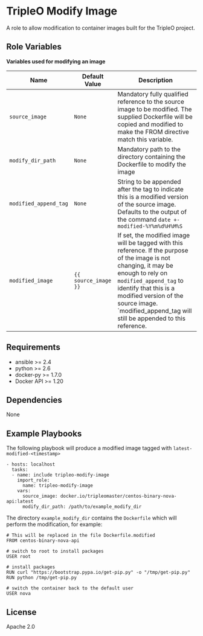 # TripleO Modify Image #

A role to allow modification to container images built for the TripleO project.

## Role Variables ##

**Variables used for modifying an image**

| Name              | Default Value       | Description          |
|-------------------|---------------------|----------------------|
| `source_image` | `None` | Mandatory fully qualified reference to the source image to be modified. The supplied Dockerfile will be copied and modified to make the FROM directive match this variable. |
| `modify_dir_path` | `None` | Mandatory path to the directory containing the Dockerfile to modify the image |
| `modified_append_tag` | `None` | String to be appended after the tag to indicate this is a modified version of the source image. Defaults to the output of the command `date +-modified-%Y%m%d%H%M%S` |
| `modified_image` | `{{ source_image }}` | If set, the modified image will be tagged with this reference. If the purpose of the image is not changing, it may be enough to rely on `modified_append_tag` to identify that this is a modified version of the source image. `modified_append_tag will still be appended to this reference. |

## Requirements ##

 - ansible >= 2.4
 - python >= 2.6
 - docker-py >= 1.7.0
 - Docker API >= 1.20

## Dependencies ##

None

## Example Playbooks ##

The following playbook will produce a modified image tagged with
`latest-modified-<timestamp>`

    - hosts: localhost
      tasks:
      - name: include tripleo-modify-image
        import_role:
          name: tripleo-modify-image
        vars:
          source_image: docker.io/tripleomaster/centos-binary-nova-api:latest
          modify_dir_path: /path/to/example_modify_dir

The directory `example_modify_dir` contains the `Dockerfile` which will perform
the modification, for example:

    # This will be replaced in the file Dockerfile.modified
    FROM centos-binary-nova-api

    # switch to root to install packages
    USER root

    # install packages
    RUN curl "https://bootstrap.pypa.io/get-pip.py" -o "/tmp/get-pip.py"
    RUN python /tmp/get-pip.py

    # switch the container back to the default user
    USER nova


## License ##

Apache 2.0

